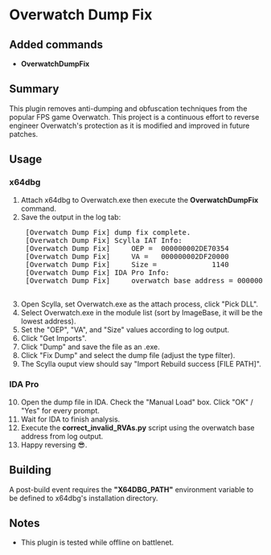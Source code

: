 # Overwatch Dump Fix

## Added commands

- **OverwatchDumpFix**

## Summary

This plugin removes anti-dumping and obfuscation techniques from the popular FPS game Overwatch.  This project is a continuous effort to reverse engineer Overwatch's protection as it is modified and improved in future patches.

## Usage

### x64dbg

1. Attach x64dbg to Overwatch.exe then execute the **OverwatchDumpFix** command.
2. Save the output in the log tab:
    <pre>
    [Overwatch Dump Fix] dump fix complete.
    [Overwatch Dump Fix] Scylla IAT Info:
    [Overwatch Dump Fix]     OEP =  000000002DE70354
    [Overwatch Dump Fix]     VA =   000000002DF20000
    [Overwatch Dump Fix]     Size =             1140
    [Overwatch Dump Fix] IDA Pro Info:
    [Overwatch Dump Fix]     overwatch base address = 000000013F780000
    </pre>
3. Open Scylla, set Overwatch.exe as the attach process, click "Pick DLL".
4. Select Overwatch.exe in the module list (sort by ImageBase, it will be the lowest address).
5. Set the "OEP", "VA", and "Size" values according to log output.
6. Click "Get Imports".
7. Click "Dump" and save the file as an .exe.
8. Click "Fix Dump" and select the dump file (adjust the type filter).
9. The Scylla ouput view should say "Import Rebuild success [FILE PATH]".

### IDA Pro

10. Open the dump file in IDA.  Check the "Manual Load" box.  Click "OK" / "Yes" for every prompt.
11. Wait for IDA to finish analysis.
12. Execute the **correct_invalid_RVAs.py** script using the overwatch base address from log output.
13. Happy reversing :sunglasses:.

## Building

A post-build event requires the **"X64DBG_PATH"** environment variable to be defined to x64dbg's installation directory.

## Notes

- This plugin is tested while offline on battlenet.